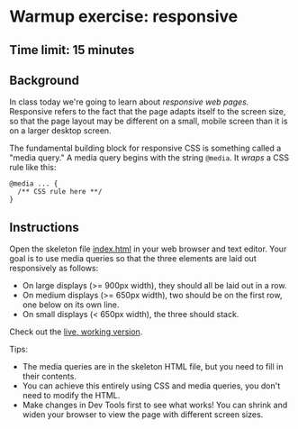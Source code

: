 # Warmup exercise: responsive

## Time limit: 15 minutes

## Background

In class today we're going to learn about _responsive web pages._
Responsive refers to the fact that the page adapts itself to the screen
size, so that the page layout may be different on a small, mobile screen
than it is on a larger desktop screen.

The fundamental building block for responsive CSS is something called a
"media query." A media query begins with the string `@media`. It _wraps_
a CSS rule like this:

    @media ... {
      /** CSS rule here **/
    }

## Instructions

Open the skeleton file [index.html][index] in your web browser and text
editor. Your goal is to use media queries so that the three elements are
laid out responsively as follows:

- On large displays (>= 900px width), they should all be laid out in a
  row.
- On medium displays (>= 650px width), two should be on the first row,
  one below on its own line.
- On small displays (< 650px width), the three should stack.

Check out the [live, working version][live].

Tips:
- The media queries are in the skeleton HTML file, but you need to fill
  in their contents.
- You can achieve this entirely using CSS and media queries, you don't
  need to modify the HTML.
- Make changes in Dev Tools first to see what works! You can shrink and
  widen your browser to view the page with different screen sizes.

[index]: ./skeleton/index.html
[live]: http://horizons-school-of-technology.github.io/week02/day2/1_warmup/solution/index.html
